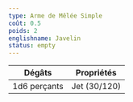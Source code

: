 ```yaml
---
type: Arme de Mêlée Simple
coût: 0.5
poids: 2
englishname: Javelin
status: empty
---
```

| Dégâts       | Propriétés   |
| ------------ | ------------ |
| 1d6 perçants | Jet (30/120) |